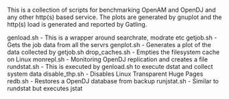 This is a collection of scripts for benchmarking OpenAM and OpenDJ and any other http(s) based service.  The plots are generated by gnuplot and the http(s) load is generated and reported by Gatling.

genload.sh - This is a wrapper around searchrate, modrate etc 
getjob.sh - Gets the job data from all the servrs
genplot.sh - Generates a plot of the data collected by getjob.sh
drop_caches.sh - Empties the filesystem cache on Linux
monrepl.sh -  Monitoring OpenDJ replication and creates a file
rundstat.sh - This is executed by genload.sh to execute dstat and collect system data
disable_thp.sh - Disables Linux Transparent Huge Pages
redb.sh - Restores a OpenDJ database from backup
runjstat.sh - Similar to rundstat but executes jstat
